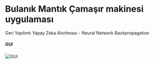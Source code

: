 

# Bulanık Mantık Çamaşır makinesi uygulaması
Geri Yayılımlı Yapay Zeka Aloritması - Neural Network Backpropagation 



##### GUI
![GUI](/gui.png)
